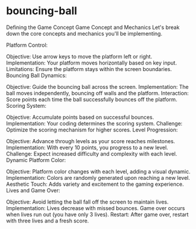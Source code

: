 # bouncing-ball
Defining the Game Concept
Game Concept and Mechanics
Let's break down the core concepts and mechanics you'll be implementing.

Platform Control:

Objective: Use arrow keys to move the platform left or right.
Implementation: Your platform moves horizontally based on key input.
Limitations: Ensure the platform stays within the screen boundaries.
Bouncing Ball Dynamics:

Objective: Guide the bouncing ball across the screen.
Implementation: The ball moves independently, bouncing off walls and the platform.
Interaction: Score points each time the ball successfully bounces off the platform.
Scoring System:

Objective: Accumulate points based on successful bounces.
Implementation: Your coding determines the scoring system.
Challenge: Optimize the scoring mechanism for higher scores.
Level Progression:

Objective: Advance through levels as your score reaches milestones.
Implementation: With every 10 points, you progress to a new level.
Challenge: Expect increased difficulty and complexity with each level.
Dynamic Platform Color:

Objective: Platform color changes with each level, adding a visual dynamic.
Implementation: Colors are randomly generated upon reaching a new level.
Aesthetic Touch: Adds variety and excitement to the gaming experience.
Lives and Game Over:

Objective: Avoid letting the ball fall off the screen to maintain lives.
Implementation: Lives decrease with missed bounces. Game over occurs when lives run out (you have only 3 lives).
Restart: After game over, restart with three lives and a fresh score.
